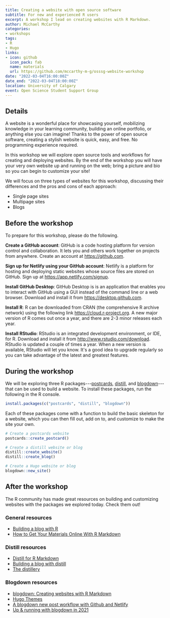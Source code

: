 ```yaml
---
title: Creating a website with open source software
subtitle: For new and experienced R users
excerpt: A workshop I lead on creating websites with R Markdown.
author: Michael McCarthy
categories:
- workshops
tags:
- R
- Hugo
links:
- icon: github
  icon_pack: fab
  name: materials
  url: https://github.com/mccarthy-m-g/osssg-website-workshop
date: "2022-03-04T16:00:00Z"
date_end: "2022-03-04T18:00:00Z"
location: University of Calgary
event: Open Science Student Support Group
---
```


## Details

A website is a wonderful place for showcasing yourself, mobilizing knowledge in your learning community, building an online portfolio, or anything else you can imagine! Thanks to the power of open source software, creating a stylish website is quick, easy, and free. No programming experience required.

In this workshop we will explore open source tools and workflows for creating and deploying websites. By the end of the workshop you will have your very own website up and running on the web; bring a picture and bio so you can begin to customize your site!

We will focus on three types of websites for this workshop, discussing their differences and the pros and cons of each approach:

-   Single page sites
-   Multipage sites
-   Blogs

## Before the workshop

To prepare for this workshop, please do the following.

**Create a GitHub account**: GitHub is a code hosting platform for version control and collaboration. It lets you and others work together on projects from anywhere. Create an account at <https://github.com>.

**Sign up for Netlify using your GitHub account**: Netlify is a platform for hosting and deploying static websites whose source files are stored on GitHub. Sign up at <https://app.netlify.com/signup>.

**Install GitHub Desktop**: GitHub Desktop is is an application that enables you to interact with GitHub using a GUI instead of the command line or a web browser. Download and install it from <https://desktop.github.com>.

**Install R**: R can be downloaded from CRAN (the comprehensive R archive network) using the following link <https://cloud.r-project.org>. A new major version of R comes out once a year, and there are 2-3 minor releases each year.

**Install RStudio**: RStudio is an integrated development environment, or IDE, for R. Download and install it from <http://www.rstudio.com/download>. RStudio is updated a couple of times a year. When a new version is available, RStudio will let you know. It's a good idea to upgrade regularly so you can take advantage of the latest and greatest features.

## During the workshop

We will be exploring three R packages---[postcards](https://github.com/seankross/postcards), [distill](), and [blogdown]()---that can be used to build a website. To install these packages, run the following in the R console.

```r
install.packages(c("postcards", "distill", "blogdown"))
```

Each of these packages come with a function to build the basic skeleton for a website, which you can then fill out, add on to, and customize to make the site your own.

```r
# Create a postcards website
postcards::create_postcard()

# Create a distill website or blog
distill::create_website()
distill::create_blog()

# Create a Hugo website or blog
blogdown::new_site()
```

## After the workshop

The R community has made great resources on building and customizing websites with the packages we explored today. Check them out!

### General resources

- [Building a blog with R](https://youtu.be/MrW5XFf7aps)
- [How to Get Your Materials Online With R Markdown](https://youtu.be/QcE4RBH2auQ)

### Distill resources

- [Distill for R Markdown](https://rstudio.github.io/distill/)
- [Building a blog with distill](https://themockup.blog/posts/2020-08-01-building-a-blog-with-distill/)
- [The distillery](https://distillery.rbind.io/)

### Blogdown resources

- [blogdown: Creating websites with R Markdown](https://bookdown.org/yihui/blogdown/)
- [Hugo Themes](https://themes.gohugo.io/)
- [A blogdown new post workflow with Github and Netlify](https://www.garrickadenbuie.com/blog/blogdown-netlify-new-post-workflow/)
- [Up & running with blogdown in 2021](https://www.apreshill.com/blog/2020-12-new-year-new-blogdown/)
